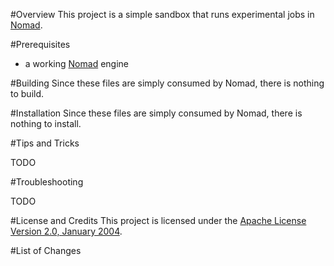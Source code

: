 #Overview
This project is a simple sandbox that runs experimental jobs in [Nomad](https://nomadproject.io/).

#Prerequisites
* a working [Nomad](https://nomadproject.io/) engine

#Building
Since these files are simply consumed by Nomad, there is nothing to build.

#Installation
Since these files are simply consumed by Nomad, there is nothing to install.

#Tips and Tricks

TODO

#Troubleshooting

TODO

#License and Credits
This project is licensed under the [Apache License Version 2.0, January 2004](http://www.apache.org/licenses/).

#List of Changes


